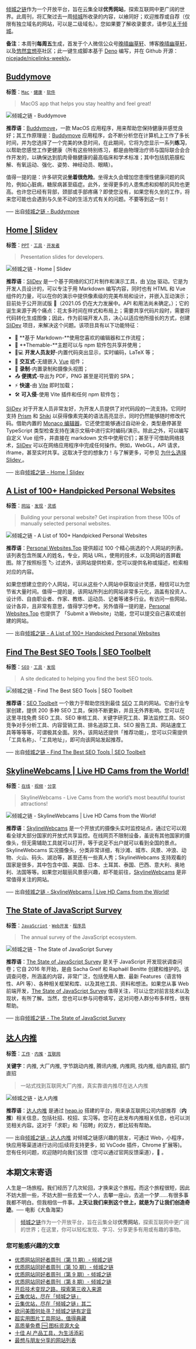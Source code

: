 [倾城之链](https://site.lovejade.cn/)作为一个开放平台，旨在云集全球**优秀网站**，探索互联网中更广阔的世界。此周刊，将汇聚过去一周[倾城](https://site.lovejade.cn/?utm_source=weekly)所收录的内容，以飨同好；欢迎推荐或自荐（仅限有独立域名的网站，可以是二级域名）。您如果要了解收录要求，请参见[关于倾城](https://site.lovejade.cn/about?utm_source=weekly)。

**备注**：本周刊**每周五**生成，首发于个人微信公众号[晚晴幽草轩](https://mp.weixin.qq.com/mp/appmsgalbum?__biz=MzI5MDIwMzM2Mg==&action=getalbum&album_id=1530765143352082433&scene=173&from_msgid=2650641087&from_itemidx=1&count=3#wechat_redirect)、博客[晚晴幽草轩](https://www.jeffjade.com)，以及[悠然宜想亭](https://forum.lovejade.cn/)社区；此一键生成脚本基于 [Deno](https://site.lovejade.cn/post/602d30aad099ff5688618591) 编写，并在 Github 开源：[nicejade/nicelinks-weekly](https://github.com/nicejade/nicelinks-weekly)。

## [Buddymove](https://buddymove.app/?utm_source=nicelinks.site)

**标签**：[`Mac`](https://site.lovejade.cn/tags/Mac) · [`健康`](https://site.lovejade.cn/tags/健康) · [`软件`](https://site.lovejade.cn/tags/软件)

> MacOS app that helps you stay healthy and feel great!

![倾城之链 - Buddymove](https://nicelinks.oss-cn-shenzhen.aliyuncs.com/buddymove.app.png?x-oss-process=style/png2jpg)

**推荐语**：[Buddymove](https://buddymove.app/)，一款 MacOS 应用程序，用来帮助您保持健康并感觉良好；其工作原理是：[Buddymove](https://buddymove.app/) 应用程序，会不断分析您在计算机上工作了多长时间，并为您选择了一个完美的休息时间，在此期间，它将为您显示一系列**练习**，以帮助您感觉工作更健康（所有这些特别练习，都是由物理治疗师与国际联合会合作开发的，以确保达到肌肉骨骼健康的最高临床和学术标准；其中包括肌筋膜松解、有氧运动、强化、姿势、神经动员、眼睛）。

值得一提的是：许多研究说**坐着很危险**。坐得太久会增加您患慢性健康问题的风险，例如心脏病，糖尿病甚至癌症。此外，坐得更多的人患焦虑和抑郁的风险也更高。也许您已经有背部，颈部或手部疼痛？即使您没有，如果您有久坐的工作，将来您可能也会遇到与久坐不动的生活方式有关的问题。不要等到这一刻！

── 出自[倾城之链 - Buddymove](https://site.lovejade.cn/post/6093eb6b9947e6213fe43aa8)

## [Home | Slidev ](https://sli.dev/?utm_source=nicelinks.site)

**标签**：[`PPT`](https://site.lovejade.cn/tags/PPT) · [`工具`](https://site.lovejade.cn/tags/工具) · [`开发者`](https://site.lovejade.cn/tags/开发者)

> Presentation slides for developers.

![倾城之链 - Home | Slidev    ](https://nicelinks.oss-cn-shenzhen.aliyuncs.com/sli.dev.png?x-oss-process=style/png2jpg)

**推荐语**：[SliDev](https://sli.dev/) 是一个基于网络的幻灯片制作和演示工具，由 [Vite](https://site.lovejade.cn/post/6010e1b10c71de1fb957b64e) 驱动。它是为开发人员设计的，可以专注于用 Markdown 编写内容，同时也有 HTML 和 Vue 组件的力量，可以在你的演示中提供像素级的完美布局和设计，并嵌入互动演示；目前处于公开测试版 🎉（2021.05 仍在大力发展中。API 和用法尚未确定。）；它的诞生来源于两个痛点：花太多时间在样式和布局上；需要共享代码片段时，需要将代码转化生成图像；因此，作为前端开发人员，决心以适应他所擅长的方式，创建 [SliDev](https://github.com/slidevjs/slidev) 项目，来解决这个问题。该项目具有以下功能特征：

- 📝 **基于 Markdown-**使用您喜欢的编辑器和工作流程；
- 🎨 **Themable-**主题可以与 npm 软件包共享并使用；
- 🧑💻 **开发人员友好**-内置代码突出显示，实时编码，LaTeX 等；
- 🤹 **交互式**-无缝嵌入 [Vue](https://site.lovejade.cn/post/5b1a221c0526c920d6dfaada) 组件；
- 🎥 **录制**-内置录制和摄像头视图；
- 📤 **便携式**-导出为 PDF，PNG 甚至是可托管的 SPA；
- ⚡️ **快速**-由 [Vite](https://site.lovejade.cn/post/6010e1b10c71de1fb957b64e) 即时加载；
- 🛠 **可入侵**-使用 Vite 插件和任何 npm 软件包；

[SliDev](https://sli.dev/) 对于开发人员非常友好，为开发人员提供了对代码段的一流支持。它同时支持 [Prism](https://prismjs.com/) 和 [Shiki](https://github.com/shikijs/shiki) 以获得像素完美的语法高亮显示，同时仍然能够随时修改代码。借助内置的 [Monaco 编辑器](https://microsoft.github.io/monaco-editor/)，它还使您能够通过自动补全，类型悬停甚至 TypeScript 类型检查支持在演示文稿中进行实时编码/演示。除此之外，可以编写自定义 Vue 组件，并直接在 markdown 文件中使用它们；甚至于可借助网络技术，[SliDev](https://sli.dev/) 可以在网络应用程序中完成任何操作。例如，WebGL，API 请求，iframe，甚至实时共享。这取决于您的想象力！与了解更多，可参见 [为什么选择 Slidev ](https://sli.dev/guide/why.html)。

── 出自[倾城之链 - Home | Slidev ](https://site.lovejade.cn/post/6093e6809947e6213fe43aa6)

## [A List of 100+ Handpicked Personal Websites](https://www.personalwebsites.top/?utm_source=nicelinks.site)

**标签**：[`网站`](https://site.lovejade.cn/tags/网站) · [`发现`](https://site.lovejade.cn/tags/发现) · [`灵感`](https://site.lovejade.cn/tags/灵感)

> Building your personal website? Get inspiration from these 100s of manually selected personal websites.

![倾城之链 - A List of 100+ Handpicked Personal Websites](https://nicelinks.oss-cn-shenzhen.aliyuncs.com/www.personalwebsites.top.png?x-oss-process=style/png2jpg)

**推荐语**：[Personal Websites.Top](https://www.personalwebsites.top/) 提供超过 100 个精心挑选的个人网站的列表。该列表包含所属人的姓名，专业，网站 URL，使用的技术，以及网站的首屏截图。除了按照标签 🏷️ 过滤外，该网站提供检索，您可以提供名称或描述，检索相对应的内容。

如果您想建立您的个人网站，可以从这些个人网站中获取设计灵感，相信可以为您节省大量时间。值得一提的是，该网站所列出的网站非常多元化，涵盖有投资人、设计师、自由职业者、作家、教练、运动员、记者等诸多行业。有访问一些网站，设计各异，且非常有意思，值得学习参考。另外值得一提的是，[Personal Websites.Top](https://www.personalwebsites.top/) 也提供了 「Submit a Website」功能，您可以提交自己喜欢或创建的网站。

── 出自[倾城之链 - A List of 100+ Handpicked Personal Websites](https://site.lovejade.cn/post/6093df2b9947e6213fe43aa4)

## [Find The Best SEO Tools | SEO Toolbelt](https://seotoolbelt.co/?utm_source=nicelinks.site)

**标签**：[`SEO`](https://site.lovejade.cn/tags/SEO) · [`工具`](https://site.lovejade.cn/tags/工具) · [`发现`](https://site.lovejade.cn/tags/发现)

> A site dedicated to helping you find the best SEO tools.

![倾城之链 - Find The Best SEO Tools | SEO Toolbelt](https://nicelinks.oss-cn-shenzhen.aliyuncs.com/seotoolbelt.co.png?x-oss-process=style/png2jpg)

**推荐语**：[SEO Toolbelt](https://seotoolbelt.co/) 一个致力于帮助您找到最佳 [SEO](https://site.lovejade.cn/tags/SEO) 工具的网站。它由行业专家创建，提供 200 多种 SEO 工具，保持不断更新，并且无外界影响。您可以在这里寻找免费 SEO 工具、SEO 审核工具、关键字研究工具、算法监控工具、SEO 竞争对手分析工具、内容营销工具、排名追踪工具、SEO 报告工具、网站速度工具等等等等，可谓极其全面。另外，该网站还提供「推荐功能」，您可以只需提供「工具名称」、「工具地址」，即可向该网站发起推荐。

── 出自[倾城之链 - Find The Best SEO Tools | SEO Toolbelt](https://site.lovejade.cn/post/6093d2769947e6213fe43aa2)

## [SkylineWebcams | Live HD Cams from the World!](https://www.skylinewebcams.com/?utm_source=nicelinks.site)

**标签**：[`在线`](https://site.lovejade.cn/tags/在线) · [`视频`](https://site.lovejade.cn/tags/视频) · [`分享`](https://site.lovejade.cn/tags/分享)

> SkylineWebcams - Live Cams from the world’s most beautiful tourist attractions!

![倾城之链 - SkylineWebcams | Live HD Cams from the World!](https://nicelinks.oss-cn-shenzhen.aliyuncs.com/www.skylinewebcams.com.png?x-oss-process=style/png2jpg)

**推荐语**：[SkylineWebcams](https://www.skylinewebcams.com/) 是一个开放式的摄像头实时监控站点，通过它可以观看全球大部分国家的开放式共享监控。在线网页不限制设备，虽说有其他国家的摄像头，但无需辅助工具就可以打开，等于说足不出户就可以看到全国的景点。SkylineWebcams 实况摄像头，分类非常详细，有沙滩、城市、风景、冲浪、动物、火山、码头、湖泊等，甚至还有一些真人秀；SkylineWebcams 支持观看的国家是很多，其中包含中国、美国、日本、土耳其、泰国、巴西、意大利、奥地利、法国等等。如果您对靓丽风景感兴趣，却不能前往，[SkylineWebcams](https://www.skylinewebcams.com/) 是非常值得关注的网站。

── 出自[倾城之链 - SkylineWebcams | Live HD Cams from the World!](https://site.lovejade.cn/post/60937b5b9947e6213fe43aa0)

## [The State of JavaScript Survey](https://stateofjs.com/?utm_source=nicelinks.site)

**标签**：[`JavaScript`](https://site.lovejade.cn/tags/JavaScript) · [`Web开发`](https://site.lovejade.cn/tags/Web开发) · [`程序员`](https://site.lovejade.cn/tags/程序员)

> The annual survey of the JavaScript ecosystem.

![倾城之链 - The State of JavaScript Survey](https://nicelinks.oss-cn-shenzhen.aliyuncs.com/stateofjs.com.png?x-oss-process=style/png2jpg)

**推荐语**：[The State of JavaScript Survey](https://stateofjs.com/) 是关于 JavaScript 开发现状调查问卷；它自 2016 年开始，是由 Sacha Greif 和 Raphaël Benitte 创建和维护的。该调查问卷，所涵盖的内容，非常广泛，包括使用人数、最新 Features（语言特性、API 等）、各种相关框架和库、以及其他工具、资料和想法。如果您从事 Web 前端开发，[The State of JavaScript Survey](https://stateofjs.com/) 值得关注，可以让您对前言技术以及现状，有所了解。当然，您也可以参与问卷填写，这对问卷人群分布多样性，很有帮助。

── 出自[倾城之链 - The State of JavaScript Survey](https://site.lovejade.cn/post/6092c5e59947e6213fe43a9e)

## [达人内推](https://www.referme.cn/?utm_source=nicelinks.site)

**标签**：[`工作`](https://site.lovejade.cn/tags/工作) · [`内推`](https://site.lovejade.cn/tags/内推) · [`互联网`](https://site.lovejade.cn/tags/互联网)

**关键字**：内推, 大厂内推, 字节跳动内推, 腾讯内推, 内推网, 找内推, 组内直招, 部门直招

> 一站式找到互联网大厂内推，真实靠谱内推尽在达人内推

![倾城之链 - 达人内推](https://nicelinks.oss-cn-shenzhen.aliyuncs.com/www.referme.cn.png?x-oss-process=style/png2jpg)

**推荐语**：[达人内推](https://www.referme.cn/) 是通过 [heap.io](https://heap.io/) 搭建的平台，用来承互联网公司内部推荐（**内推**）相关信息，包括社招、校招、实习等。您可在此发布内推相关信息，也可以浏览相关内容。这对于「求职」和「招聘」的双方，都比较有帮助。

── 出自[倾城之链 - 达人内推](https://site.lovejade.cn/post/608c2cdd9947e6213fe43a9c)
对倾城之链感兴趣的朋友，可通过 Web，小程序，快应用等渠道进行访问(后续将支持更多，如 VsCode 插件，Chrome 扩展等)。您有任何问题，欢迎随时向我们反馈（您可以通过官网反馈渠道），🤲 。

## 本期文末寄语

人生是一场旅程。我们经历了几次轮回，才换来这个旅程。而这个旅程很短，因此不妨大胆一些，不妨大胆一些去爱一个人，去攀一座山，去追一个梦……有很多事我都不明白。但我相信一件事。**上天让我们来到这个世上，就是为了让我们创造奇迹**。── 电影《大鱼海棠》

> [倾城之链](https://site.lovejade.cn/)作为一个开放平台，旨在云集全球**优秀网站**，探索互联网中更广阔的世界；在这里，你可以轻松发现、学习、分享更多有用或有趣的事物。

### 您可能感兴趣的文章

- [优质网站同好者周刊（第 11 期）- 倾城之链](https://www.jeffjade.com/2021/04/29/197-nicelinks-weekly-011/)
- [优质网站同好者周刊（第 10 期）- 倾城之链](https://www.jeffjade.com/2021/04/22/196-nicelinks-weekly-010/)
- [优质网站同好者周刊（第 9 期）- 倾城之链](https://www.jeffjade.com/2021/04/15/195-nicelinks-weekly-009/)
- [优质网站同好者周刊（第 8 期）- 倾城之链](https://www.jeffjade.com/2021/04/08/193-nicelinks-weekly-008/)
- [开启技术变现之路，探索第三收入来源](https://www.jeffjade.com/2020/11/17/173-talk-about-nice-links/)
- [云集优站，尽在「倾城之链」](https://www.jeffjade.com/2017/12/31/136-talk-about-nicelinks-site/)
- [云集优站，尽在「倾城之链」其二](https://www.jeffjade.com/2018/12/23/146-talk-about-nice-links/)
- [欲问美图何处寻？倾城之链有定音](https://www.jeffjade.com/2019/02/17/151-aweome-beautiful-picture-website-list/ "欲问美图何处寻？倾城之链有定音")
- [超实用图片工具网站，值得典藏](https://www.jeffjade.com/2020/07/27/165-aweome-picture-tool-website-list/)
- [高质量免费 🆓 图标资源大全](https://www.jeffjade.com/2020/09/11/169-high-quality-free-icon-resource-collection/)
- [十佳 AI 产品工具，为生活添彩](https://www.jeffjade.com/2020/09/23/170-list-of-top-20-ai-product-tools/)
- [最想与朋友分享的网站列表](https://www.jeffjade.com/2020/09/01/168-list-of-websites-i-most-want-to-share-with-my-friends/)
